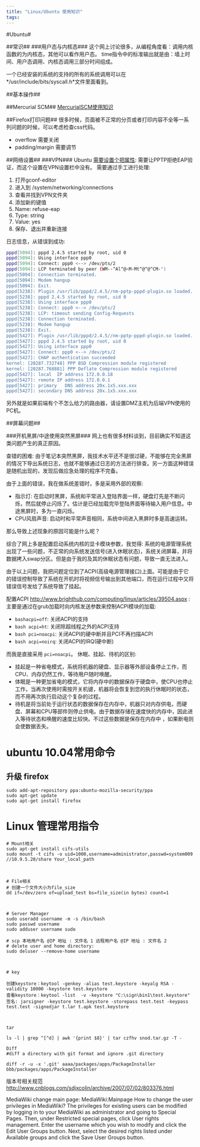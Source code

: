 ```yaml
---
title: "Linux/Ubuntu 使用知识"
tags: 
---
```




#Ubuntu#

##常识##
###用户态与内核态###
这个网上讨论很多，从编程角度看：调用内核函数的为内核态，其他可以看作用户态。
time指令中的标准输出就是由：墙上时间、用户态调用、内核态调用三部分时间组成。

一个已经安装的系统的支持的所有的系统调用可以在*/usr/include/bits/syscall.h*文件里面看到。

##基本操作##

##Mercurial SCM##
[MercurialSCM使用知识](<%=(../ContinuousIntegration/mercurial)l%>)

##Firefox打印问题##
很多时候，页面被不正常的分页或者打印内容不全等一系列问题的时候，可以考虑检查css代码。

* overflow 需要关闭
* padding/margin 需要调节

##网络设置##
###VPN###
Ubuntu [需要设置个把属性](http://ubuntuforums.org/showthread.php?p=7002673):
需要让PPTP拒绝EAP验证，而这个设置在VPN设置栏中没有。
需要通过手工进行处理:
1. 打开gconf-editor
2. 进入到 /system/networking/connections
3. 查看并找到VPN文件夹
4. 添加新的键值
5. Name: refuse-eap
6. Type: string
7. Value: yes
8. 保存、退出并重新连接

日志信息，从错误到成功:

```bash
pppd[5094]: pppd 2.4.5 started by root, uid 0
pppd[5094]: Using interface ppp0
pppd[5094]: Connect: ppp0 <--> /dev/pts/2
pppd[5094]: LCP terminated by peer (WM--^Al^@<M-Mt^@^@^CM-")
pppd[5094]: Connection terminated.
pppd[5094]: Modem hangup
pppd[5094]: Exit.
pppd[5238]: Plugin /usr/lib/pppd/2.4.5//nm-pptp-pppd-plugin.so loaded.
pppd[5238]: pppd 2.4.5 started by root, uid 0
pppd[5238]: Using interface ppp0
pppd[5238]: Connect: ppp0 <--> /dev/pts/2
pppd[5238]: LCP: timeout sending Config-Requests
pppd[5238]: Connection terminated.
pppd[5238]: Modem hangup
pppd[5238]: Exit.
pppd[5427]: Plugin /usr/lib/pppd/2.4.5//nm-pptp-pppd-plugin.so loaded.
pppd[5427]: pppd 2.4.5 started by root, uid 0
pppd[5427]: Using interface ppp0
pppd[5427]: Connect: ppp0 <--> /dev/pts/2
pppd[5427]: CHAP authentication succeeded
kernel: [20287.732748] PPP BSD Compression module registered
kernel: [20287.768881] PPP Deflate Compression module registered
pppd[5427]: local  IP address 172.0.0.18
pppd[5427]: remote IP address 172.0.0.1
pppd[5427]: primary   DNS address 20x.1x5.xxx.xxx
pppd[5427]: secondary DNS address 20x.1x5.xxx.xxx
```

另外就是如果前端有个不怎么给力的路由器，请设置DMZ主机为后端VPN使用的PC机。

##屏幕问题##

###开机黑屏/中途使用突然黑屏###
网上也有很多材料谈到，目前确实不知道这类问题产生的真正原因。

查错的困难:
由于笔记本突然黑屏，我技术水平还不是很过硬，不能够在完全黑屏的情况下导出系统日志，也就不能够通过日志的方法进行排查。另一方面这种错误是随机出现的，发现后做应急处理的程序不完备。

由于上面的错误，我在做系统差错时，多是采用外部的观察:

* 指示灯: 在启动时黑屏，系统和平常进入登陆界面一样，硬盘灯先是不断闪烁，然后就停止闪烁了。估计是已经加载完毕登陆界面等待输入用户信息。中途黑屏时，多为一直闪烁。
* CPU风扇声音: 启动时和平常声音相同，系统中间进入黑屏时多是高速运转。

那么导致上述现象的原因可能是什么呢？

综合了网上多是配置启动系统内核的显卡模块参数，我觉得:
系统的电源管理系统出现了一些问题，不正常的向系统发送信号(进入休眠状态)，系统关闭屏幕，并将数据拷入swap分区。但是由于我的及其的休眠状态有问题，导致一直无法进入。

由于以上问题，我把问题定位到了ACPI(高级电源管理接口)上面。可能是由于它的错误控制导致了系统在开机时将视频信号输出到其他端口，而在运行过程中又将错误信号发给了系统导致了挂起。

配置ACPI http://www.brighthub.com/computing/linux/articles/39504.aspx :
主要是通过在grub加载时向内核发送参数来控制ACPI模块的加载:

* `bashacpi=off`: 关闭ACPI的支持
* `bash acpi=ht`: 关闭除超线程之外的ACPI支持
* `bash pci=noacpi`: 关闭ACPI的硬中断并且PCI不再扫描ACPI
* `bash acpi=noirq`: 关闭ACPI的IRQ(硬中断)

而我是直接采用 `pci=noacpi`。
休眠、挂起、待机的区别:

* 挂起是一种省电模式，系统将机器的硬盘、显示器等外部设备停止工作，而CPU、内存仍然工作，等待用户随时唤醒。
* 体眠是一种更加省电的模式，它将内存中的数据保存于硬盘中，使CPU也停止工作，当再次使用时需按开关机键，机器将会恢复到您的执行休眠时的状态，而不用再次执行启动这个复杂的过程。
* 待机是将当前处于运行状态的数据保存在内存中，机器只对内存供电，而硬盘、屏幕和CPU等部件则停止供电。由于数据存储在速度快的内存中，因此进入等待状态和唤醒的速度比较快。不过这些数据是保存在内存中 ，如果断电则会使数据丢失。

# ubuntu 10.04常用命令
## 升级 firefox

```shell
sudo add-apt-repository ppa:ubuntu-mozilla-security/ppa
sudo apt-get update
sudo apt-get install firefox
```

# Linux 管理常用指令

```
# Mount相关
sudo apt-get install cifs-utils
sudo mount -t cifs -o uid=1000,username=administrator,passwd=system009 //10.9.5.20/share Your_local_path

 

# File相关
# 创建一个文件大小为file_size
dd if=/dev/zero of=upload_test bs=file_size(in bytes) count=1

  

# Server Manager
sudo useradd username -m -s /bin/bash
sudo passwd username
sudo adduser username sudo

# scp 本地用户名 @IP 地址 : 文件名 1 远程用户名 @IP 地址 : 文件名 2 
# delete user and home directory:
sudo deluser --remove-home username

   

# key

创建keystore：keytool -genkey -alias test.keystore -keyalg RSA -validity 10000 -keystore test.keystore
查看keystore：keytool -list  -v -keystore "C:\sign\bin1\test.keystore"
签名: jarsigner -keystore test.keystore -storepass test.test -keypass test.test -signedjar t.lar t.apk test.keystore

    

tar

ls -l | grep ^[^d] | awk '{print $8}' | tar czfhv snod.tar.gz -T -

Diff
#diff a directory with git format and ignore .git directory

diff -r -u -x '.git' aaaa/packages/apps/PackageInstaller bbb/packages/apps/PackageInstaller
```

版本号相关规范
http://www.cnblogs.com/sdjxcolin/archive/2007/07/02/803376.html

MediaWiki change main page: MediaWiki:Mainpage
How to change the user privileges in MediaWiki?
The privileges for existing users can be modified by logging in to your MediaWiki as administrator and going to Special Pages. 
Then, under Restricted special pages, click User rights management.
Enter the username which you wish to modify and click the Edit User Groups button. Next, select the desired rights listed under Available groups and click the Save User Groups button.
